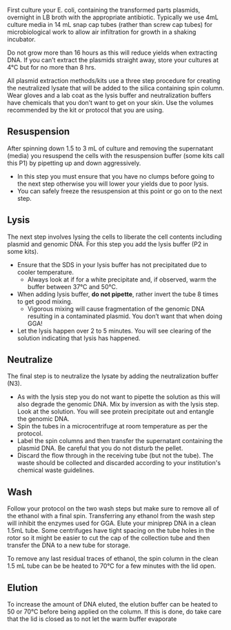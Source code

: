 
First culture your E. coli, containing the transformed parts plasmids, overnight in LB broth with the appropriate antibiotic. 
Typically we use 4mL culture media in 14 mL snap cap tubes (rather than screw cap tubes) for microbiological work to allow air infiltration for growth in a shaking incubator.

Do not grow more than 16 hours as this will reduce yields when extracting DNA. 
If you can’t extract the plasmids straight away, store your cultures at 4°C but for no more than 8 hrs. 

All plasmid extraction methods/kits use a three step procedure for creating the neutralized lysate that will be added to the silica containing spin column. 
Wear gloves and a lab coat as the lysis buffer and neutralization buffers have chemicals that you don’t want to get on your skin. 
Use the volumes recommended by the kit or protocol that you are using. 

## Resuspension
After spinning down 1.5 to 3 mL of culture and removing the supernatant (media) you resuspend the cells with the resuspension buffer (some kits call this P1) by pipetting up and down aggressively. 
- In this step you must ensure that you have no clumps before going to the next step otherwise you will lower your yields due to poor lysis. 
- You can safely freeze the resuspension at this point or go on to the next step.
 
## Lysis
The next step involves lysing the cells to liberate the cell contents including plasmid and genomic DNA. 
For this step you add the lysis buffer (P2 in some kits). 
- Ensure that the SDS in your lysis buffer has not precipitated due to cooler temperature. 
    - Always look at if for a white precipitate and, if observed, warm the buffer between 37°C and 50°C. 
- When adding lysis buffer, **do not pipette**, rather invert the tube 8 times to get good mixing. 
    - Vigorous mixing will cause fragmentation of the genomic DNA resulting in a contaminated plasmid. You don’t want that when doing GGA!
- Let the lysis happen over 2 to 5 minutes. You will see clearing of the solution indicating that lysis has happened.

## Neutralize
The final step is to neutralize the lysate by adding the neutralization buffer (N3). 
- As with the lysis step you do not want to pipette the solution as this will also degrade the genomic DNA. Mix by inversion as with the lysis step. Look at the solution. You will see protein precipitate out and entangle the genomic DNA. 
- Spin the tubes in a microcentrifuge at room temperature as per the protocol.
- Label the spin columns and then transfer the supernatant containing the plasmid DNA. Be careful that you do not disturb the pellet. 
- Discard the flow through in the receiving tube (but not the tube). The waste should be collected and discarded according to your institution's chemical waste guidelines.

## Wash
Follow your protocol on the two wash steps but make sure to remove all of the ethanol with a final spin. Transferring any ethanol from the wash step will inhibit the enzymes used for GGA. Elute your miniprep DNA in a clean 1.5mL tube. Some centrifuges have tight spacing on the tube holes in the rotor so it might be easier to cut the cap of the collection tube and then transfer the DNA to a new tube for storage.

To remove any last residual traces of ethanol, the spin column in the clean 1.5 mL tube can be be heated to 70°C for a few minutes with the lid open.

## Elution
To increase the amount of DNA eluted, the elution buffer can be heated to 50 or 70°C before being applied on the column. If this is done, do take care that the lid is closed as to not let the warm buffer evaporate
